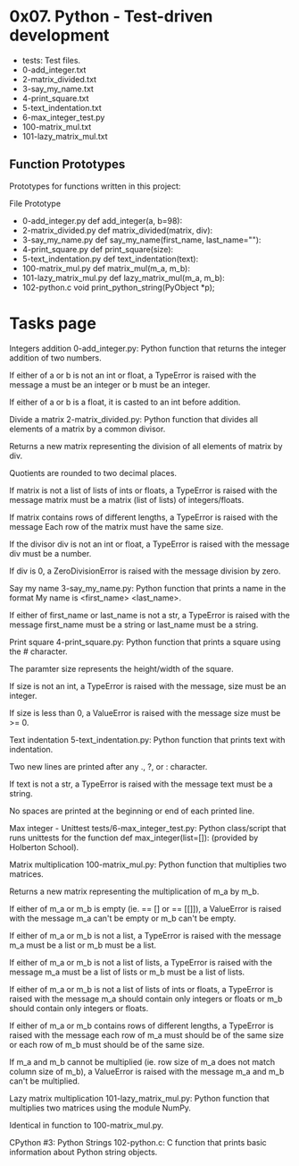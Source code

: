 # 0x07. Python - Test-driven development #


- tests: Test files.
- 0-add_integer.txt
- 2-matrix_divided.txt
- 3-say_my_name.txt
- 4-print_square.txt
- 5-text_indentation.txt
- 6-max_integer_test.py
- 100-matrix_mul.txt
- 101-lazy_matrix_mul.txt

## Function Prototypes ##

Prototypes for functions written in this project:

File Prototype

- 0-add_integer.py def add_integer(a, b=98):
- 2-matrix_divided.py def matrix_divided(matrix, div):
- 3-say_my_name.py def say_my_name(first_name, last_name=""):
- 4-print_square.py def print_square(size):
- 5-text_indentation.py def text_indentation(text):
- 100-matrix_mul.py def matrix_mul(m_a, m_b):
- 101-lazy_matrix_mul.py def lazy_matrix_mul(m_a, m_b):
- 102-python.c void print_python_string(PyObject *p);

# Tasks page #

Integers addition
0-add_integer.py: Python function that returns the integer addition of two numbers.

If either of a or b is not an int or float, a TypeError is raised with the message a must be an integer or b must be an integer.

If either of a or b is a float, it is casted to an int before addition.

Divide a matrix
2-matrix_divided.py: Python function that divides all elements of a matrix by a common divisor.

Returns a new matrix representing the division of all elements of matrix by div.

Quotients are rounded to two decimal places.

If matrix is not a list of lists of ints or floats, a TypeError is raised with the message matrix must be a matrix (list of lists) of integers/floats.

If matrix contains rows of different lengths, a TypeError is raised with the message Each row of the matrix must have the same size.

If the divisor div is not an int or float, a TypeError is raised with the message div must be a number.

If div is 0, a ZeroDivisionError is raised with the message division by zero.

Say my name
3-say_my_name.py: Python function that prints a name in the format My name is <first_name> <last_name>.

If either of first_name or last_name is not a str, a TypeError is raised with the message first_name must be a string or last_name must be a string.

Print square
4-print_square.py: Python function that prints a square using the # character.

The paramter size represents the height/width of the square.

If size is not an int, a TypeError is raised with the message, size must be an integer.

If size is less than 0, a ValueError is raised with the message size must be >= 0.

Text indentation
5-text_indentation.py: Python function that prints text with indentation.

Two new lines are printed after any ., ?, or : character.

If text is not a str, a TypeError is raised with the message text must be a string.

No spaces are printed at the beginning or end of each printed line.

Max integer - Unittest
tests/6-max_integer_test.py: Python class/script that runs unittests for the function def max_integer(list=[]): (provided by Holberton School).

Matrix multiplication
100-matrix_mul.py: Python function that multiplies two matrices.

Returns a new matrix representing the multiplication of m_a by m_b.

If either of m_a or m_b is empty (ie. == [] or == [[]]), a ValueError is raised with the message m_a can't be empty or m_b can't be empty.

If either of m_a or m_b is not a list, a TypeError is raised with the message m_a must be a list or m_b must be a list.

If either of m_a or m_b is not a list of lists, a TypeError is raised with the message m_a must be a list of lists or m_b must be a list of lists.

If either of m_a or m_b is not a list of lists of ints or floats, a TypeError is raised with the message m_a should contain only integers or floats or m_b should contain only integers or floats.

If either of m_a or m_b contains rows of different lengths, a TypeError is raised with the message each row of m_a must should be of the same size or each row of m_b must should be of the same size.

If m_a and m_b cannot be multiplied (ie. row size of m_a does not match column size of m_b), a ValueError is raised with the message m_a and m_b can't be multiplied.

Lazy matrix multiplication
101-lazy_matrix_mul.py: Python function that multiplies two matrices using the module NumPy.

Identical in function to 100-matrix_mul.py.

CPython #3: Python Strings
102-python.c: C function that prints basic information about Python string objects.

